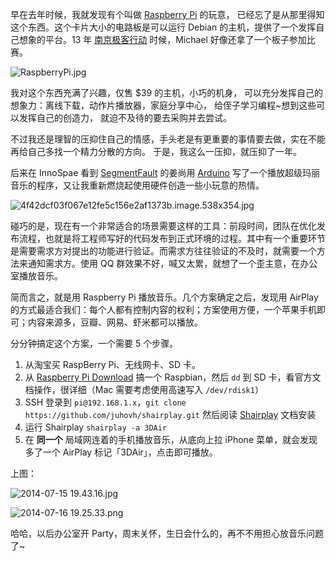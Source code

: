 

早在去年时候，我就发现有个叫做 [Raspberry Pi][] 的玩意，
已经忘了是从那里得知这个东西。这个卡片大小的电路板是可以运行
Debian 的主机，提供了一个发挥自己想象的平台。13 年 [南京极客行动][]
时候，Michael 好像还拿了一个板子参加比赛。

![RaspberryPi.jpg](https://e25ba8-log4d-c.dijingchao.com/images/upload_dropbox/201407/RaspberryPi.jpg)

我对这个东西充满了兴趣，仅售 $39 的主机，小巧的机身，
可以充分发挥自己的想象力：离线下载，动作片播放器，家庭分享中心，
给侄子学习编程~想到这些可以发挥自己的创造力，
就迫不及待的要去采购并去尝试。

不过我还是理智的压抑住自己的情感，手头老是有更重要的事情要去做，实在不能再给自己多找一个精力分散的方向。
于是，我这么一压抑，就压抑了一年。

后来在 InnoSpae 看到 [SegmentFault][] 的姜尚用 [Arduino][]
写了一个播放超级玛丽音乐的程序，又让我重新燃烧起使用硬件创造一些小玩意的热情。

![4f42dcf03f067e12fe5c156e2af1373b.image.538x354.jpg](https://e25ba8-log4d-c.dijingchao.com/images/upload_dropbox/201407/4f42dcf03f067e12fe5c156e2af1373b.image.538x354.jpg)

碰巧的是，现在有一个非常适合的场景需要这样的工具：前段时间，团队在优化发布流程，也就是将工程师写好的代码发布到正式环境的过程。其中有一个重要环节是需要需求方对提出的功能进行验证。而需求方往往验证的不及时，就需要一个方法来通知需求方。使用 QQ 群效果不好，喊又太累，就想了一个歪主意，在办公室播放音乐。

简而言之，就是用 Raspberry Pi 播放音乐。几个方案确定之后，发现用 AirPlay 的方式最适合我们：每个人都有控制内容的权利；方案使用方便，一个苹果手机即可；内容来源多，豆瓣、网易、虾米都可以播放。

分分钟搞定这个方案，一个需要 5 个步骤。

1. 从淘宝买 RaspBerry Pi、无线网卡、SD 卡。
1. 从 [Raspberry Pi Download][] 搞一个 Raspbian，然后 `dd` 到 SD 卡，看官方文档操作，很详细（Mac 需要考虑使用高速写入 `/dev/rdisk1`）
1. SSH 登录到 `pi@192.168.1.x`，`git clone https://github.com/juhovh/shairplay.git` 然后阅读 [Shairplay][] 文档安装
1. 运行 Shairplay `shairplay -a 3DAir`
1. 在 **同一个** 局域网连着的手机播放音乐，从底向上拉 iPhone 菜单，就会发现多了一个 AirPlay 标记「3DAir」，点击即可播放。

上图：

![2014-07-15 19.43.16.jpg](https://e25ba8-log4d-c.dijingchao.com/images/upload_dropbox/201407/2014-07-15%2019.43.16.jpg)

![2014-07-16 19.25.33.png](https://e25ba8-log4d-c.dijingchao.com/images/upload_dropbox/201407/2014-07-16%2019.25.33.png)

哈哈，以后办公室开 Party，周末关怀，生日会什么的，再不不用担心放音乐问题了~

[Raspberry Pi]: http://www.raspberrypi.org/

[SegmentFault]: http://segmentfault.com/
[南京极客行动]: http://geekon.geekstack.org/
[Arduino]: http://www.arduino.cc/
[Raspberry Pi Download]: http://www.raspberrypi.org/downloads/
[Shairplay]: https://github.com/juhovh/shairplay

